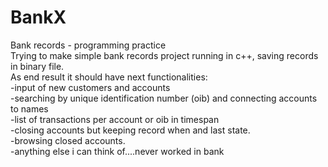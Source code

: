 # BankX
Bank records - programming practice<br>
Trying to make simple bank records project running in c++, saving records in binary file.<br>
As end result it should have next functionalities: <br>
-input of new customers and accounts <br>
-searching by unique identification number (oib) and connecting accounts to names<br>
-list of transactions per account or oib in timespan<br>
-closing accounts but keeping record when and last state.<br>
-browsing closed accounts.<br>
-anything else i can think of....never worked in bank<br>


